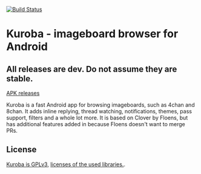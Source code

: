 [![Build Status](https://travis-ci.org/K1rakishou/Kuroba.svg?branch=multi-feature)](https://travis-ci.org/K1rakishou/Kuroba)

# Kuroba - imageboard browser for Android
## All releases are dev. Do not assume they are stable.

[APK releases](https://github.com/Adamantcheese/Kuroba/releases)

Kuroba is a fast Android app for browsing imageboards, such as 4chan and 8chan. It adds inline replying, thread watching, notifications, themes, pass support, filters and a whole lot more. It is based on Clover by Floens, but has additional features added in because Floens doesn't want to merge PRs. 

## License
[Kuroba is GPLv3](https://github.com/Adamantcheese/Kuroba/blob/multi-feature/COPYING.txt), [licenses of the used libraries.](https://github.com/Adamantcheese/Kuroba/blob/multi-feature/Kuroba/app/src/main/assets/html/licenses.html).
